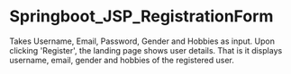 # Springboot_JSP_RegistrationForm

Takes Username, Email, Password, Gender and Hobbies as input. Upon clicking 'Register', the landing page shows user details. That is it displays username, email, gender and hobbies of the registered user. 
